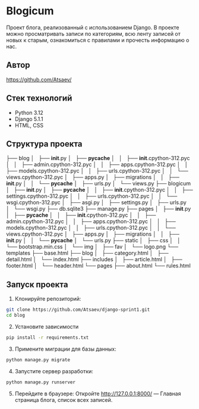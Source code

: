 # Blogicum

Проект блога, реализованный с использованием Django. В проекте можно просматривать записи по категориям, всю ленту записей от новых к старым, ознакомиться с правилами и прочесть информацию о нас.

## Автор
https://github.com/Atsaev/

## Стек технологий

- Python 3.12
- Django 5.1.1
- HTML, CSS

## Структура проекта
├── blog
│   ├── __init__.py
│   ├── __pycache__
│   │   ├── __init__.cpython-312.pyc
│   │   ├── admin.cpython-312.pyc
│   │   ├── apps.cpython-312.pyc
│   │   ├── models.cpython-312.pyc
│   │   ├── urls.cpython-312.pyc
│   │   └── views.cpython-312.pyc
│   ├── apps.py
│   ├── migrations
│   │   ├── __init__.py
│   │   └── __pycache__
│   ├── urls.py
│   └── views.py
├── blogicum
│   ├── __init__.py
│   ├── __pycache__
│   │   ├── __init__.cpython-312.pyc
│   │   ├── settings.cpython-312.pyc
│   │   ├── urls.cpython-312.pyc
│   │   └── wsgi.cpython-312.pyc
│   ├── asgi.py
│   ├── settings.py
│   ├── urls.py
│   └── wsgi.py
├── db.sqlite3
├── manage.py
├── pages
│   ├── __init__.py
│   ├── __pycache__
│   │   ├── __init__.cpython-312.pyc
│   │   ├── admin.cpython-312.pyc
│   │   ├── apps.cpython-312.pyc
│   │   ├── models.cpython-312.pyc
│   │   ├── urls.cpython-312.pyc
│   │   └── views.cpython-312.pyc
│   ├── apps.py
│   ├── migrations
│   │   ├── __init__.py
│   │   └── __pycache__
│   └── urls.py
├── static
│   ├── css
│   │   └── bootstrap.min.css
│   └── img
│       ├── fav
│       └── logo.png
└── templates
    ├── base.html
    ├── blog
    │   ├── category.html
    │   ├── detail.html
    │   └── index.html
    ├── includes
    │   ├── article.html
    │   ├── footer.html
    │   └── header.html
    └── pages
        ├── about.html
        └── rules.html

## Запуск проекта

1. Клонируйте репозиторий:

```bash
git clone https://github.com/Atsaev/django-sprint1.git
cd blog
```
2. Установите зависимости

```bash
pip install -r requirements.txt
```
3. Примените миграции для базы данных:
```bash
python manage.py migrate
```
4. Запустите сервер разработки:
```bash
python manage.py runserver
```
5. Перейдите в браузере:
Откройте http://127.0.0.1:8000/ — Главная страница блога, список всех записей.

